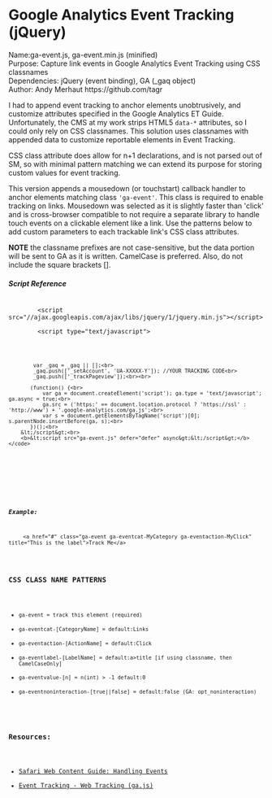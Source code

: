 Google Analytics Event Tracking (jQuery)
========================================

<p>
Name:ga-event.js, ga-event.min.js (minified)<br>
Purpose: Capture link events in Google Analytics Event Tracking using CSS classnames<br>
Dependencies: jQuery (event binding), GA (_gaq object)<br>
Author: Andy Merhaut https://github.com/tagr
</p>

<p>I had to append event tracking to anchor elements unobtrusively, and customize attributes specified in the 
Google Analytics ET Guide. Unfortunately, the CMS at my work strips HTML5 <code>data-*</code> attributes, so I could only 
rely on CSS classnames. This solution uses classnames with appended data to customize reportable elements in 
Event Tracking.</p>

<p>CSS class attribute does allow for n+1 declarations, and is not parsed out of SM, so with minimal pattern 
matching we can extend its purpose for storing custom values for event tracking.</p>

<p>This version appends a mousedown (or touchstart) callback handler to anchor elements matching class 
<code>'ga-event'</code>. This class is required to enable tracking on links. Mousedown was selected as it is slightly 
faster than 'click' and is cross-browser compatible to not require a separate library to handle touch 
events on a clickable element like a link. Use the patterns below to add custom parameters to each 
trackable link's CSS class attributes.</p>

<p><b>NOTE</b> the classname prefixes are not case-sensitive, but the data portion will be sent to GA as it is written. 
CamelCase is preferred. Also, do not include the square brackets [].</p>

<p>
    <h5>Script Reference</h5>
    <code>
        &lt;script src="//ajax.googleapis.com/ajax/libs/jquery/1/jquery.min.js">&lt;/script&gt;<br>
        &lt;script type="text/javascript"&gt;<br><br>

            var _gaq = _gaq || [];<br>
            _gaq.push(['_setAccount', 'UA-XXXXX-Y']); //YOUR TRACKING CODE<br>
            _gaq.push(['_trackPageview']);<br><br>

           (function() {<br>
               var ga = document.createElement('script'); ga.type = 'text/javascript'; ga.async = true;<br>
               ga.src = ('https:' == document.location.protocol ? 'https://ssl' : 'http://www') + '.google-analytics.com/ga.js';<br>
               var s = document.getElementsByTagName('script')[0]; s.parentNode.insertBefore(ga, s);<br>
           })();<br>
        &lt;/script&gt;<br>
        <b>&lt;script src="ga-event.js" defer="defer" async&gt;&lt;/script&gt;</b>
    </code>
</p>

<p>
    <h5>Example:</h5> 
    <code>&lt;a href="#" class="ga-event ga-eventcat-MyCategory ga-eventaction-MyClick" title="This is the label"&gt;Track Me&lt;/a&gt;</code>
</p>

<h3>CSS CLASS NAME PATTERNS</h3>
<ul>
<li><code>ga-event = track this element (required)</code></li>
<li><code>ga-eventcat-[CategoryName] = default:Links</code></li>
<li><code>ga-eventaction-[ActionName] = default:Click</code></li>
<li><code>ga-eventlabel-[LabelName] = default:a>title [if using classname, then CamelCaseOnly]</code></li>
<li><code>ga-eventvalue-[n] = n(int) > -1 default:0</code></li>
<li><code>ga-eventnoninteraction-[true||false] = default:false (GA: opt_noninteraction)</code></li>
</ul>


<h3>Resources:</h3>
<ul>
<li><a href="//developer.apple.com/library/safari/#documentation/AppleApplications/Reference/SafariWebContent/HandlingEvents/HandlingEvents.html">Safari Web Content Guide: Handling Events</a></li>
<li><a href="//developers.google.com/analytics/devguides/collection/gajs/eventTrackerGuide">Event Tracking - Web Tracking (ga.js)</a></li>
</ul>
